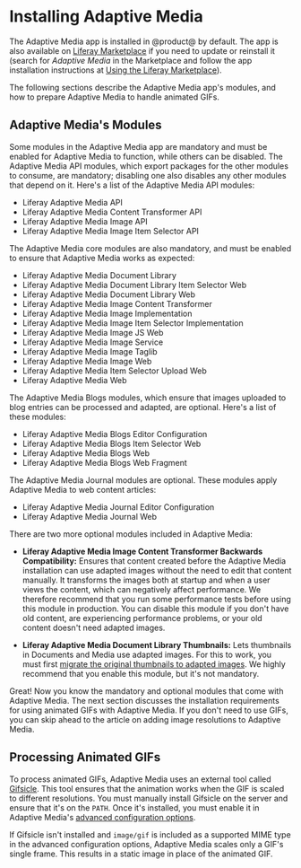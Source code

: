 # Installing Adaptive Media [](id=installing-adaptive-media)

The Adaptive Media app is installed in @product@ by default. The app is also 
available on 
[Liferay Marketplace](https://web.liferay.com/marketplace) 
if you need to update or reinstall it (search for *Adaptive Media* in the 
Marketplace and follow the app installation instructions at 
[Using the Liferay Marketplace](/discover/portal/-/knowledge_base/7-1/using-the-liferay-marketplace)). 

The following sections describe the Adaptive Media app's modules, and how to 
prepare Adaptive Media to handle animated GIFs. 

## Adaptive Media's Modules [](id=adaptive-medias-modules)

Some modules in the Adaptive Media app are mandatory and must be enabled for 
Adaptive Media to function, while others can be disabled. The Adaptive Media API 
modules, which export packages for the other modules to consume, are mandatory; 
disabling one also disables any other modules that depend on it. Here's a list 
of the Adaptive Media API modules: 

-   Liferay Adaptive Media API
-   Liferay Adaptive Media Content Transformer API
-   Liferay Adaptive Media Image API
-   Liferay Adaptive Media Image Item Selector API 

The Adaptive Media core modules are also mandatory, and must be enabled to 
ensure that Adaptive Media works as expected: 

-   Liferay Adaptive Media Document Library
-   Liferay Adaptive Media Document Library Item Selector Web
-   Liferay Adaptive Media Document Library Web
-   Liferay Adaptive Media Image Content Transformer
-   Liferay Adaptive Media Image Implementation
-   Liferay Adaptive Media Image Item Selector Implementation
-   Liferay Adaptive Media Image JS Web
-   Liferay Adaptive Media Image Service
-   Liferay Adaptive Media Image Taglib
-   Liferay Adaptive Media Image Web
-   Liferay Adaptive Media Item Selector Upload Web
-   Liferay Adaptive Media Web

The Adaptive Media Blogs modules, which ensure that images uploaded to  blog 
entries can be processed and adapted, are optional. Here's a list of these 
modules: 

-   Liferay Adaptive Media Blogs Editor Configuration
-   Liferay Adaptive Media Blogs Item Selector Web
-   Liferay Adaptive Media Blogs Web
-   Liferay Adaptive Media Blogs Web Fragment

The Adaptive Media Journal modules are optional. These modules apply Adaptive 
Media to web content articles: 

-   Liferay Adaptive Media Journal Editor Configuration
-   Liferay Adaptive Media Journal Web

There are two more optional modules included in Adaptive Media: 

-   **Liferay Adaptive Media Image Content Transformer Backwards Compatibility:** 
    Ensures that content created before the Adaptive Media installation can use
    adapted images without the need to edit that content manually. It transforms
    the images both at startup and when a user views the content, which can
    negatively affect performance. We therefore recommend that you run some
    performance tests before using this module in production. You can disable
    this module if you don't have old content, are experiencing performance
    problems, or your old content doesn't need adapted images. 

-   **Liferay Adaptive Media Document Library Thumbnails:** Lets thumbnails in 
    Documents and Media use adapted images. For this to work, you must first 
    [migrate the original thumbnails to adapted images](/discover/portal/-/knowledge_base/7-1/migrating-documents-and-media-thumbnails-to-adaptive-media). 
    We highly recommend that you enable this module, but it's not mandatory. 

Great! Now you know the mandatory and optional modules that come with Adaptive 
Media. The next section discusses the installation requirements for using 
animated GIFs with Adaptive Media. If you don't need to use GIFs, you can skip 
ahead to the article on adding image resolutions to Adaptive Media. 

## Processing Animated GIFs [](id=processing-animated-gifs)

To process animated GIFs, Adaptive Media uses an external tool called 
[Gifsicle](https://www.lcdf.org/gifsicle). 
This tool ensures that the animation works when the GIF is scaled to different 
resolutions. You must manually install Gifsicle on the server and ensure that
it's on the `PATH`. Once it's installed, you must enable it in Adaptive Media's
[advanced configuration options](/discover/portal/-/knowledge_base/7-1/advanced-configuration-options). 

If Gifsicle isn't installed and `image/gif` is included as a supported MIME type
in the advanced configuration options, Adaptive Media scales only a GIF's single
frame. This results in a static image in place of the animated GIF. 
